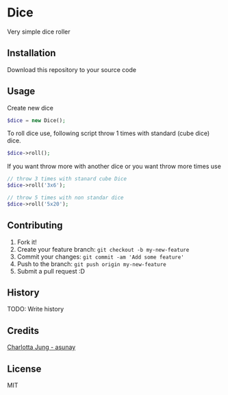 # Dice

Very simple dice roller

## Installation

Download this repository to your source code

## Usage

Create new dice

```php
$dice = new Dice();
```

To roll dice use, following script throw 1 times with standard (cube dice) dice.

```php
$dice->roll();
```

If you want throw more with another dice or you want throw more times use

```php
// throw 3 times with stanard cube Dice
$dice->roll('3x6');

// throw 5 times with non standar dice
$dice->roll('5x20');
```

## Contributing

1. Fork it!
2. Create your feature branch: `git checkout -b my-new-feature`
3. Commit your changes: `git commit -am 'Add some feature'`
4. Push to the branch: `git push origin my-new-feature`
5. Submit a pull request :D

## History

TODO: Write history

## Credits

[Charlotta Jung - asunay](https://github.com/asunay)

## License

MIT
